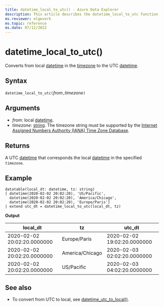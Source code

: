 ```yaml
---
title: datetime_local_to_utc() - Azure Data Explorer
description: This article describes the datetime_local_to_utc function in Azure Data Explorer.
ms.reviewer: elgevork
ms.topic: reference
ms.date: 07/12/2022
---
```

# datetime_local_to_utc()

Converts from local [datetime](./scalar-data-types/datetime.md) in the [timezone](https://www.iana.org/time-zones) to the UTC [datetime](./scalar-data-types/datetime.md).

## Syntax

`datetime_local_to_utc(`*from*`,`*timezone*`)`

## Arguments

* *from*: local [datetime](./scalar-data-types/datetime.md).
* *timezone*: [string](./scalar-data-types/string.md). The timezone string must be supported by the [Internet Assigned Numbers Authority (IANA) Time Zone Database](https://www.iana.org/time-zones).

## Returns

A UTC [datetime](./scalar-data-types/datetime.md) that corresponds the local [datetime](./scalar-data-types/datetime.md) in the specified `timezone`.

## Example

```kusto
datatable(local_dt: datetime, tz: string)
[ datetime(2020-02-02 20:02:20), 'US/Pacific', 
  datetime(2020-02-02 20:02:20), 'America/Chicago', 
  datetime(2020-02-02 20:02:20), 'Europe/Paris']
| extend utc_dt = datetime_local_to_utc(local_dt, tz)
```

**Output**

|local_dt|tz|utc_dt|
|---|---|---|
|2020-02-02 20:02:20.0000000|Europe/Paris|2020-02-02 19:02:20.0000000|
|2020-02-02 20:02:20.0000000|America/Chicago|2020-02-03 02:02:20.0000000|
|2020-02-02 20:02:20.0000000|US/Pacific|2020-02-03 04:02:20.0000000|

## See also

* To convert from UTC to local, see [datetime_utc_to_local()](datetime-utc-to-local-function.md).